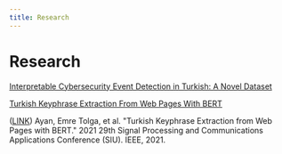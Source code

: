 ```yaml
---
title: Research
---
```


# <i class="fas fa-microscope"></i>Research

[Interpretable Cybersecurity Event Detection in Turkish: A Novel Dataset](https://stmaiteam.github.io/research/cyberevent)


[Turkish Keyphrase Extraction From Web Pages With BERT](https://stmaiteam.github.io/research/keyphrase_extraction)

([LINK](https://stmaiteam.github.io/research/keyphrase_extraction)) Ayan, Emre Tolga, et al. "Turkish Keyphrase Extraction from Web Pages with BERT." 2021 29th Signal Processing and Communications Applications Conference (SIU). IEEE, 2021.
